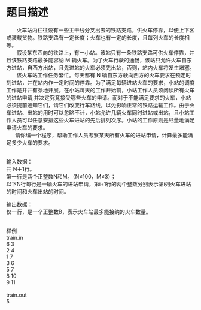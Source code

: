 # 题目描述


<p>
       火车站内往往设有一些主干线分叉出去的铁路支路，供火车停靠，以便上下客或装载货物。铁路支路有一定长度；火车也有一定的长度，且每列火车的长度相等。 <br/>
       假设某东西向的铁路上，有一小站。该站只有一条铁路支路可供火车停靠，并且该铁路支路最多能容纳 M 辆火车。为了火车行驶的通畅，该站只允许火车自东方进站，自西方出站，且先进站的火车必须先出站，否则，站内火车将发生堵塞。 <br/>
       该火车站工作任务繁忙。每天都有 N 辆自东方驶向西方的火车要求在预定时刻进站，并在站内作一定时间的停靠。为了满足每辆进站火车的要求，小站的调度工作是井井有条地开展。在小站每天的工作开始前，小站工作人员须阅读所有火车的进站申请,并决定究竞接受哪些火车的申请。而对于不能满足要求的火车，小站必须提前通知它们，请它们改变行车路线，以免影响正常的铁路运输工作。由于火车进站、出站的用时可以忽略不计，小站允许几辆火车同时进站或出站，且小站工作人员可以任意安排这些火车进站的先后排列次序。小站的工作原则是尽量地满足申请火车的要求。 <br/>
      请你编一个程序，帮助工作人员考察某天所有火车的进站申请，计算最多能满足多少火车的要求。
</p>
<p>
<br/>
输入数据： <br/>
共 N＋1行。 <br/>
第一行是两个正整数N和M。（N≤100，M≤3）； <br/>
以下N行每行是一辆火车的进站申请，第i+1行的两个整数分别表示第i列火车进站的时间和火车出站的时间。
</p>
<p>
输出数据： <br/>
仅一行，是一个正整数B，表示火车站最多能接纳的火车数量。
</p>
<p>
<br/>
样例 <br/>
train.in <br/>
6 3 <br/>
2 4 <br/>
1 7 <br/>
3 6 <br/>
5 7 <br/>
8 10 <br/>
9 11 <br/>
   <br/>
train.out <br/>
5
</p>
<p>
 
</p>
